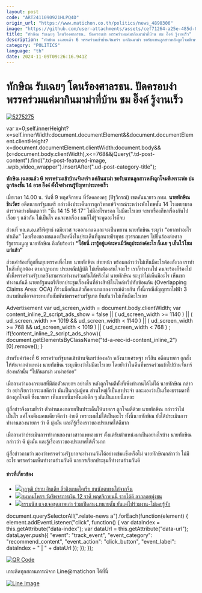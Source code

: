 ```yaml
---
layout: post
code: "ART2411090921HLPQ4D"
origin_url: "https://www.matichon.co.th/politics/news_4890306"
image: "https://github.com/user-attachments/assets/cef71264-a25e-485d-8d8f-1943afbce6ed"
title: "ทักษิณ รับเฉยๆ โดนร้องศาลรธน. ปัดครอบงำ พรรคร่วมแค่มากินมาม่าที่บ้าน ชม อิ๊งค์ รู้งานเร็ว"
description: "ทักษิณ เฉลยแล้ว 6 พรรคร่วมเข้าบ้านจันทร์ฯ แค่กินมาม่า ขอรับแทนลูกสาวหลังถูกโจมตีเพราะพ่อ ปมถูกร้องชั้น 14 อวย อิ๊งค์ ตั้งใจทำงานรู้ปัญหาประเทศเร็ว"
category: "POLITICS"
language: "th"
date: 2024-11-09T09:26:16.941Z
---
```


# ทักษิณ รับเฉยๆ โดนร้องศาลรธน. ปัดครอบงำ พรรคร่วมแค่มากินมาม่าที่บ้าน ชม อิ๊งค์ รู้งานเร็ว

[![](https://www.matichon.co.th/wp-content/uploads/2024/11/5275275.jpg "5275275")](https://www.matichon.co.th/wp-content/uploads/2024/11/5275275.jpg)

var x=0;self.innerHeight?x=self.innerWidth:document.documentElement&&document.documentElement.clientHeight?x=document.documentElement.clientWidth:document.body&&(x=document.body.clientWidth),x<=768&&jQuery(".td-post-content").find(".td-post-featured-image, .wpb\_video\_wrapper").insertAfter(".ud-post-category-title");

**ทักษิณ เฉลยแล้ว 6 พรรคร่วมเข้าบ้านจันทร์ฯ แค่กินมาม่า ขอรับแทนลูกสาวหลังถูกโจมตีเพราะพ่อ ปมถูกร้องชั้น 14 อวย อิ๊งค์ ตั้งใจทำงานรู้ปัญหาประเทศเร็ว**

เมื่อเวลา 14.00 น. วันที่ 9 พฤศจิกายน ที่วัดคลองครุ (ปัฐวิกรณ์) เขตคันนายาว กทม. **นายทักษิณ ชินวัตร** อดีตนายกรัฐมนตรี กล่าวถึงประเด็นการถูกวิพากษ์วิจารณ์ระหว่างพักโทษชั้น 14 โรงพยาบาลตำรวจอย่างติดตลกว่า “ชั้น 14 15 16 17” ไม่มีอะไรหรอก ไม่มีอะไรเลย จะหาเรื่องก็หาเรื่องกันไปเรื่อย ๆ แล้วกัน ไม่เป็นไร คนจะหาเรื่อง ผมก็ไม่รู้จะพูดอะไรก็จบ

ส่วนที่ พล.ต.อ.เสรีพิศุทธ์ เตมียเวส จะออกมาแฉและจะเป็นพยาน นายทักษิณ ระบุว่า “อยากทำอะไร ทำเถิด” โดยเรื่องของตนเองเป็นหนึ่งในประเด็นที่ถูกนายธีรยุทธ สุวรรณเกษร ไปยื่นร้องต่อศาลรัฐธรรมนูญ นายทักษิณ ถึงกับร้องว่า **“โอ้ยนี่ เรารู้อยู่แต่ละคนมีวัตถุประสงค์อะไร ก็เฉย ๆ เย็นไว้โยม แก่แล้ว”**

ส่วนคำร้องที่ถูกยื่นยุบพรรคเพื่อไทย นายทักษิณ ส่ายหน้า พร้อมกล่าวว่าไม่เห็นมีอะไรต้องกังวล เราทำในสิ่งที่ถูกต้อง ตามกฎหมาย ประเพณีปฏิบัติ ไม่เห็นต้องสนใจอะไร เราก็ทำงานไป คนจะร้องก็ร้องไป ทั้งนี้พรรคร่วมรัฐบาลยังสามารถทำงานร่วมกันได้หรือไม่ นายทักษิณ ระบุว่าไม่เห็นมีอะไร เห็นเขาทำงานกันดี นายกรัฐมนตรีเรียกประชุมเรื่องพื้นที่อ้างสิทธิในไหล่ทวีปทับซ้อนกัน (Overlapping Claims Area: OCA) ก็ร่วมมือกันแล้วก็ออกมาแถลงการณ์ด้วยกัน ทั้งนี้กรณีสัญญารถไฟฟ้า 3 สนามบินที่อาจกระทบกับสัมพันธ์พรรคร่วมรัฐบาล ยืนยันว่าไม่เห็นมีอะไรเลย

Advertisement var ud\_screen\_width = document.body.clientWidth; var content\_inline\_2\_script\_ads\_show = false || ( ud\_screen\_width >= 1140 ) || ( ud\_screen\_width >= 1019 && ud\_screen\_width < 1140 ) || ( ud\_screen\_width >= 768 && ud\_screen\_width < 1019 ) || ( ud\_screen\_width < 768 ) ; if(!content\_inline\_2\_script\_ads\_show){ document.getElementsByClassName("td-a-rec-id-content\_inline\_2")\[0\].remove(); }

สำหรับคำร้องที่ 6 พรรคร่วมรัฐบาลเข้าบ้านจันทร์ส่องหล้า หลังนายเศรษฐา ทวีสิน อดีตนายกฯ ถูกสั่งให้พ้นจากตำแหน่ง นายทักษิณ ระบุเพียงว่าไม่มีอะไรเลย โดยย้ำว่าในคืนที่พรรคร่วมเข้าไปบ้านจันทร์ส่องหล้านั้น “ไปกินมาม่า มาม่าอร่อย”

เมื่อถามว่ามองกระแสที่มีต่อตัวนายกฯ อย่างไร หลังถูกโจมตีทั้งที่เพิ่งทำงานได้ไม่ได้ นายทักษิณ กล่าวว่า อย่าเรียกว่ากระแสดีกว่า มันเป็นกลุ่มผู้คน ส่วนใหญ่ก็เป็นขาประจำ และมองว่าเป็นเรื่องธรรมดาที่ต้องถูกโจมตี ซึ่งนายกฯ เห็นแบบนี้มาตั้งแต่เด็ก ๆ มันเป็นแบบนี้แหละ

ผู้สื่อข่าวจึงถามย้ำว่า ตัวท่านเองกลายเป็นประเด็นให้นายกฯ ถูกโจมตีด้วย นายทักษิณ กล่าวว่าไม่เป็นไร แค่โจมตีผมคนเดียวดีกว่า ง่ายดี เพราะผมไม่ได้เป็นอะไร ทั้งนี้นายทักษิณ ยังได้ประเมินการทำงานของนายกฯ ว่า ดี มุ่งมั่น และก็รู้เรื่องราวของประเทศได้ดีมาก

เมื่อถามว่าประเมินการทำงานของนางสาวแพทองธาร ตั้งแต่รับตำแหน่งมาเป็นอย่างไรบ้าง นายทักษิณ กล่าวว่า ดี มุ่งมั่น และรู้เรื่องราวของประเทศได้เร็วมาก

ผู้สื่อข่าวถามว่า มองว่าพรรคร่วมรัฐบาลจะทำงานกันได้อย่างเข้มแข็งหรือไม่ นายทักษิณกล่าวว่า ไม่มีอะไร พรรคร่วมเห็นทำงานร่วมกันดี นายกฯเรียกประชุมก็ทำงานร่วมกันดี

#### ข่าวที่เกี่ยวข้อง

*   [![](https://www.matichon.co.th/wp-content/uploads/2024/11/View154.jpg)กุลวุฒิ ปราบ อินเดีย ลิ่วชิงแบดโคเรีย ชนนักตบขนไก่จากจีน](https://www.matichon.co.th/sport/thai-sport/news_4890192)
*   [![](https://www.matichon.co.th/wp-content/uploads/2024/11/วัดชีพจรการเงิน.jpg)สมาคมโหรฯ วัดชีพจรการเงิน 12 ราศี พฤศจิกายนนี้ รายได้ดี ลาภลอยพุ่งชน](https://www.matichon.co.th/lifestyle/horoscope-lifestyle/news_4890385)
*   [![](https://www.matichon.co.th/wp-content/uploads/2024/11/tammanus1.jpg)ธรรมนัส แจงเจอขุดภาพเก่า ร่วมเปิดสนง.ทนายตั้ม ยันแค่ไปร่วมงาน-ไม่เคยรู้จัก](https://www.matichon.co.th/politics/news_4890362)

document.querySelectorAll(".relate-news a").forEach(function(element) { element.addEventListener("click", function() { var dataIndex = this.getAttribute("data-index"); var dataUrl = this.getAttribute("data-url"); dataLayer.push({ "event": "track\_event", "event\_category": "recommend\_content", "event\_action": "click\_button", "event\_label": dataIndex + " | " + dataUrl }); }); });

[![QR Code](https://www.matichon.co.th/wp-content/uploads/2023/07/wob1371z.jpg)](https://lin.ee/ht0nDxX)

เกาะติดทุกสถานการณ์จาก Line@matichon ได้ที่นี่

[![Line Image](https://www.matichon.co.th/wp-content/uploads/2023/07/th.png)](https://lin.ee/ht0nDxX)
